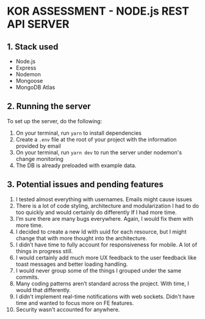 # KOR ASSESSMENT - NODE.js REST API SERVER
## 1. Stack used
- Node.js
- Express
- Nodemon
- Mongoose
- MongoDB Atlas

## 2. Running the server
To set up the server, do the following:
1. On your terminal, run `yarn` to install dependencies
2. Create a `.env` file at the root of your project with the information provided by email
3. On your terminal, run `yarn dev` to run the server under nodemon's change monitoring
4. The DB is already preloaded with example data.

## 3. Potential issues and pending features
1. I tested almost everything with usernames. Emails might cause issues
2. There is a lot of code styling, architecture and modularization I had to do too quickly and would certainly do differently If I had more time.
3. I’m sure there are many bugs everywhere. Again, I would fix them with more time.
4. I decided to create a new Id with uuid for each resource, but I might change that with more thought into the architecture.
5. I didn’t have time to fully account for responsiveness for mobile. A lot of things in progress still.
6. I would certainly add much more UX feedback to the user feedback like toast messages and better loading handling.
7. I would never group some of the things I grouped under the same commits.
8. Many coding patterns aren’t standard across the project. With time, I would that differently.
9. I didn't implement real-time notifications with web sockets. Didn't have time and wanted to focus more on FE features.
10. Security wasn't accounted for anywhere.